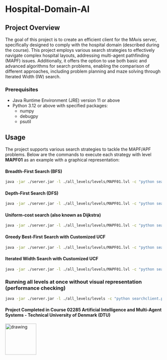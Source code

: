 # Hospital-Domain-AI
## Project Overview
The goal of this project is to create an efficient client for the MAvis server, specifically designed to comply with the hospital domain (described during the course). This project employs various search strategies to effectively navigate complex hospital layouts, addressing multi-agent pathfinding (MAPF) issues. Additionally, it offers the option to use both basic and advanced algorithms for search problems, enabling the comparison of different approaches, including problem planning and maze solving through Iterated Width (IW) search.

### Prerequisites
- Java Runtime Environment (JRE) version 11 or above
- Python 3.12 or above with specified packages:
  - numpy   
  - debugpy   
  - psutil  

## Usage
The project supports various search strategies to tackle the MAPF/APF problems. Below are the commands to execute each strategy with level **MAPF01** as an example with a graphical representation:

#### Breadth-First Search (BFS)
```bash
java -jar ./server.jar -l ./all_levels/levels/MAPF01.lvl -c "python searchclient.py -bfs" -g -t 180
```

#### Depth-First Search (DFS)
```bash
java -jar ./server.jar -l ./all_levels/levels/MAPF01.lvl -c "python searchclient.py -dfs" -g -t 180
```

#### Uniform-cost search (also known as Dijkstra)
```bash
java -jar ./server.jar -l ./all_levels/levels/MAPF01.lvl -c "python searchclient.py -greedy -s_dij" -g -t 180
```

#### Greedy Best-First Search with Customized UCF
```bash
java -jar ./server.jar -l ./all_levels/levels/MAPF01.lvl -c "python searchclient.py -greedy -c_dij" -g -t 180
```

#### Iterated Width Search with Customized UCF
```bash
java -jar ./server.jar -l ./all_levels/levels/MAPF01.lvl -c "python searchclient.py -iw -c_dij" -g -t 180
```

### Running all levels at once without visual representation (performance checking)
```bash
java -jar ./server.jar -l ./all_levels/levels -c "python searchclient.py" -g -t 180
```

#### Project Completed in Course 02285 Artificial Intelligence and Multi-Agent Systems - Technical University of Denmark (DTU)
<img src="https://user-images.githubusercontent.com/65953954/120001846-7f05f180-bfd4-11eb-8c11-2379a547dc9f.jpg" alt="drawing" width="100"/>


